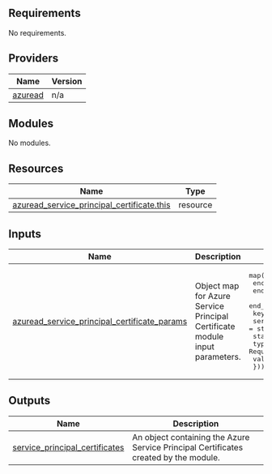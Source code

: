 <!-- BEGIN_TF_DOCS -->
<!-- markdown-table-prettify-ignore-start -->
## Requirements

No requirements.

## Providers

| Name | Version |
|------|---------|
| <a name="provider_azuread"></a> [azuread](#provider\_azuread) | n/a |

## Modules

No modules.

## Resources

| Name | Type |
|------|------|
| [azuread_service_principal_certificate.this](https://registry.terraform.io/providers/hashicorp/azuread/latest/docs/resources/service_principal_certificate) | resource |

## Inputs

| Name | Description | Type | Default | Required |
|------|-------------|------|---------|:--------:|
| <a name="input_azuread_service_principal_certificate_params"></a> [azuread\_service\_principal\_certificate\_params](#input\_azuread\_service\_principal\_certificate\_params) | Object map for Azure Service Principal Certificate module input parameters. | <pre>map(object({<br>    encoding             = string<br>    end_date             = string<br>    end_date_relative    = string<br>    key_id               = string<br>    service_principal_id = string # Required<br>    start_date           = string<br>    type                 = string # Required<br>    value                = string # Required<br>  }))</pre> | n/a | yes |

## Outputs

| Name | Description |
|------|-------------|
| <a name="output_service_principal_certificates"></a> [service\_principal\_certificates](#output\_service\_principal\_certificates) | An object containing the Azure Service Principal Certificates created by the module. |
<!-- markdown-table-prettify-ignore-end -->

<!-- END_TF_DOCS -->